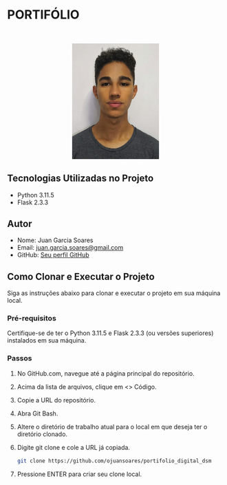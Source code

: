# PORTIFÓLIO

<br>

<p align="center">
<img style="width: 40%;" src="mgt/foto.jpg">
</p>

## Tecnologias Utilizadas no Projeto

- Python 3.11.5
- Flask 2.3.3

## Autor

- Nome: Juan Garcia Soares
- Email: juan.garcia.soares@gmail.com
- GitHub: [Seu perfil GitHub](https://github.com/ojuansoares)

## Como Clonar e Executar o Projeto

Siga as instruções abaixo para clonar e executar o projeto em sua máquina local.

### Pré-requisitos

Certifique-se de ter o Python 3.11.5 e Flask 2.3.3 (ou versões superiores) instalados em sua máquina.

### Passos

1. No GitHub.com, navegue até a página principal do repositório.

2. Acima da lista de arquivos, clique em <> Código.

3. Copie a URL do repositório.

4. Abra Git Bash.

5. Altere o diretório de trabalho atual para o local em que deseja ter o diretório clonado.

6. Digite git clone e cole a URL já copiada.

   ```bash
   git clone https://github.com/ojuansoares/portifolio_digital_dsm

7. Pressione ENTER para criar seu clone local.
